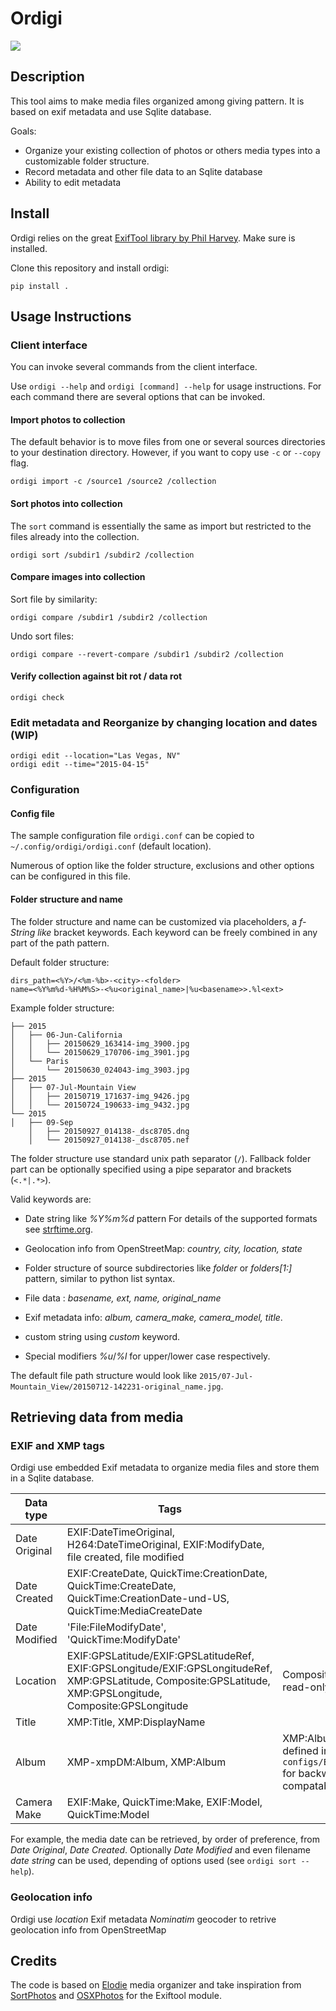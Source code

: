 # Ordigi

![](https://rezistema.ynh.fr/gitlab/%{project_path}/-/commits/%{default_branch})

## Description

This tool aims to make media files organized among giving pattern. It is based on
exif metadata and use Sqlite database.

Goals:

- Organize your existing collection of photos or others media types into a customizable folder structure.
- Record metadata and other file data to an Sqlite database
- Ability to edit metadata

## Install

Ordigi relies on the great [ExifTool library by Phil Harvey](http://www.sno.phy.queensu.ca/~phil/exiftool/). Make sure is installed.

Clone this repository and install ordigi:

```
pip install .
```

## Usage Instructions

### Client interface

You can invoke several commands from the client interface.

Use `ordigi --help` and `ordigi [command] --help` for usage
instructions. For each command there are several options that can be invoked.

#### Import photos to collection

The default behavior is to move files from one or several sources directories
to your destination directory.  However, if you want to copy use `-c` or
`--copy` flag.

```
ordigi import -c /source1 /source2 /collection
```

#### Sort photos into collection

The `sort` command is essentially the same as import but restricted to the files already into the
collection.

```
ordigi sort /subdir1 /subdir2 /collection
```

#### Compare images into collection

Sort file by similarity:

```
ordigi compare /subdir1 /subdir2 /collection
```

Undo sort files:

```
ordigi compare --revert-compare /subdir1 /subdir2 /collection
```

#### Verify collection against bit rot / data rot

```
ordigi check
```

### Edit metadata and Reorganize by changing location and dates (WIP)

```
ordigi edit --location="Las Vegas, NV" 
ordigi edit --time="2015-04-15"
```

### Configuration

#### Config file

The sample configuration file `ordigi.conf` can be copied to `~/.config/ordigi/ordigi.conf` (default location).

Numerous of option like the folder structure, exclusions and other options can
be configured in this file.

#### Folder structure and name

The folder structure and name can be customized via placeholders, a *f-String like* bracket
keywords. Each keyword can be freely combined in any part of the path
pattern.

Default folder structure:
```
dirs_path=<%Y>/<%m-%b>-<city>-<folder>
name=<%Y%m%d-%H%M%S>-<%u<original_name>|%u<basename>>.%l<ext>
```

Example folder structure:
```
├── 2015
│   ├── 06-Jun-California
│   │   ├── 20150629_163414-img_3900.jpg
│   │   └── 20150629_170706-img_3901.jpg
│   └── Paris
│       └── 20150630_024043-img_3903.jpg
├── 2015
│   ├── 07-Jul-Mountain View
│   │   ├── 20150719_171637-img_9426.jpg
│   │   └── 20150724_190633-img_9432.jpg
└── 2015
│   ├── 09-Sep
    │   ├── 20150927_014138-_dsc8705.dng
    │   └── 20150927_014138-_dsc8705.nef
```

The folder structure use standard unix path separator (`/`). Fallback folder part can be optionally specified using a pipe separator and brackets (`<.*|.*>`).

Valid keywords are:

- Date string like *%Y%m%d* pattern For details of the supported formats see [strftime.org](https://strftime.org/).

- Geolocation info from OpenStreetMap: *country, city, location, state*

- Folder structure of source subdirectories like *folder* or *folders[1:]* pattern,
   similar to python list syntax.

- File data : *basename, ext, name, original_name*
- Exif metadata info: *album, camera_make, camera_model, title*.

- custom string using *custom* keyword.

- Special modifiers *%u*/*%l* for upper/lower case respectively.


The default file path structure would look like `2015/07-Jul-Mountain_View/20150712-142231-original_name.jpg`.


## Retrieving data from media

### EXIF and XMP tags

Ordigi use embedded Exif metadata to organize media files and store them in a Sqlite database.

| Data type | Tags | Notes |
|---|---|---|
| Date Original | EXIF:DateTimeOriginal, H264:DateTimeOriginal, EXIF:ModifyDate, file created, file modified |   |
| Date Created | EXIF:CreateDate, QuickTime:CreationDate, QuickTime:CreateDate, QuickTime:CreationDate-und-US, QuickTime:MediaCreateDate |   |
| Date Modified | 'File:FileModifyDate', 'QuickTime:ModifyDate' |   |
| Location | EXIF:GPSLatitude/EXIF:GPSLatitudeRef, EXIF:GPSLongitude/EXIF:GPSLongitudeRef, XMP:GPSLatitude, Composite:GPSLatitude, XMP:GPSLongitude, Composite:GPSLongitude  | Composite tags are read-only |
| Title | XMP:Title, XMP:DisplayName |   |
| Album | XMP-xmpDM:Album, XMP:Album | XMP:Album is user defined in `configs/ExifTool_config` for backwards compatability |
| Camera Make | EXIF:Make, QuickTime:Make, EXIF:Model, QuickTime:Model |   |


For example, the media date can be retrieved, by order of preference, from
*Date Original*, *Date Created*. Optionally *Date Modified* and even filename *date string* can be used, depending of options used (see `ordigi sort --help`).


### Geolocation info

Ordigi use *location* Exif metadata *Nominatim* geocoder to retrive geolocation info from OpenStreetMap

## Credits
The code is based on [Elodie](https://github.com/jmathai/elodie) media organizer and take inspiration from [SortPhotos](https://github.com/andrewning/sortphotos/blob/master/src/sortphotos.py) and [OSXPhotos](https://github.com/RhetTbull/osxphotos) for the Exiftool module.

